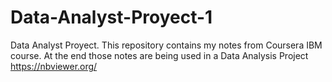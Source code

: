 # Data-Analyst-Proyect-1
Data Analyst Proyect.  This repository contains my notes from Coursera IBM course. At the end those notes are being used in a Data Analysis Project
https://nbviewer.org/
